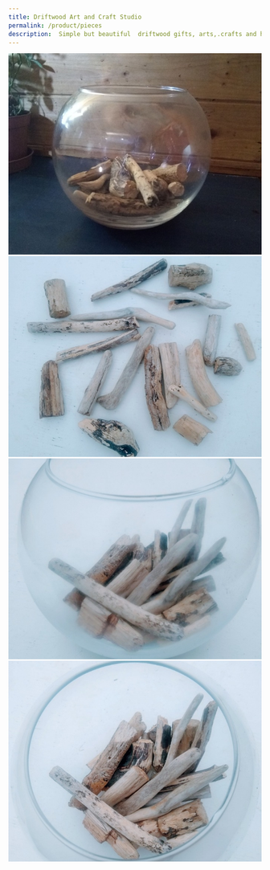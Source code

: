 ```yaml
---
title: Driftwood Art and Craft Studio
permalink: /product/pieces
description:  Simple but beautiful  driftwood gifts, arts,.crafts and home decor ideas.
---
```


<div class="row">
  <div class="column">
    <img src="/assets/images/bits1-680.jpg">
    <img src="/assets/images/bits2-680.jpg">
    <img src="/assets/images/bits3-680.jpg">
    <img src="/assets/images/bits4-680.jpg">
  </div>
 </div>
